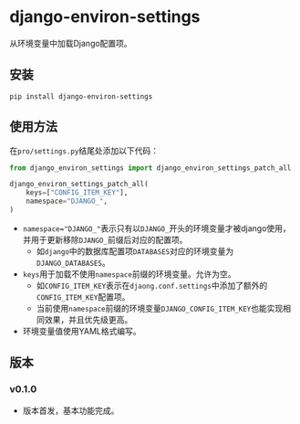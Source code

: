 # django-environ-settings

从环境变量中加载Django配置项。

## 安装

```shell
pip install django-environ-settings
```

## 使用方法

在`pro/settings.py`结尾处添加以下代码：

```python
from django_environ_settings import django_environ_settings_patch_all

django_environ_settings_patch_all(
    keys=["CONFIG_ITEM_KEY"],
    namespace="DJANGO_",
)
```

- `namespace="DJANGO_"`表示只有以`DJANGO_`开头的环境变量才被django使用，并用于更新移除`DJANGO_`前缀后对应的配置项。
    - 如`django`中的数据库配置项`DATABASES`对应的环境变量为`DJANGO_DATABASES`。
- `keys`用于加载不使用`namespace`前缀的环境变量。允许为空。
    - 如`CONFIG_ITEM_KEY`表示在`djaong.conf.settings`中添加了额外的`CONFIG_ITEM_KEY`配置项。
    - 当前使用`namespace`前缀的环境变量`DJANGO_CONFIG_ITEM_KEY`也能实现相同效果，并且优先级更高。
- 环境变量值使用YAML格式编写。

## 版本

### v0.1.0

- 版本首发，基本功能完成。

